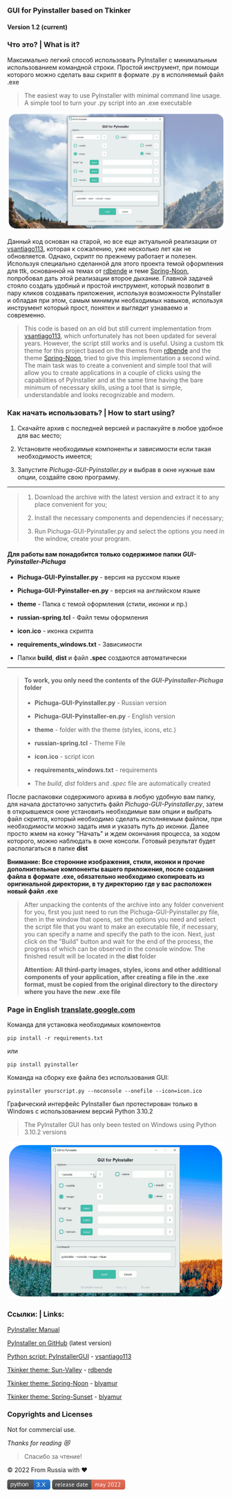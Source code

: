 ### GUI for Pyinstaller based on Tkinker
#### Version 1.2 (current)

### Что это? | What is it?
Максимально легкий способ использовать PyInstaller с минимальным использованием командной строки. Простой инструмент, при помощи которого можно сделать ваш скрипт в формате .py в исполняемый файл .exe

> The easiest way to use PyInstaller with minimal command line usage. A simple tool to turn your .py script into an .exe executable

![Light screenshot](https://github.com/blyamur/GUI-Pyinstaller-Pichuga/blob/main/app_screen.png)

Данный код основан на старой, но все еще актуальной реализации от [vsantiago113](https://github.com/vsantiago113/PyInstallerGUI), которая к сожалению, уже несколько лет как не обновляется. Однако, скрипт по прежнему работает и полезен. Используя специально сделанной для этого проекта темой оформления для ttk, основанной на темах от [rdbende](https://github.com/rdbende/Sun-Valley-ttk-theme) и теме 
[Spring-Noon](https://github.com/blyamur/Spring-Noon-ttk-theme), попробовал дать этой реализации второе дыхание. Главной задачей стояло создать удобный и простой инструмент, который позволит в пару кликов создавать приложения, используя возможности PyInstaller и обладая при этом, самым минимум необходимых навыков, используя инструмент который прост, понятен и выглядит узнаваемо и современно.

>  This code is based on an old but still current implementation from [vsantiago113](https://github.com/vsantiago113/PyInstallerGUI), which unfortunately has not been updated for several years. However, the script still works and is useful. Using a custom ttk theme for this project based on the themes from [rdbende](https://github.com/rdbende/Sun-Valley-ttk-theme) and the theme
[Spring-Noon](https://github.com/blyamur/Spring-Noon-ttk-theme), tried to give this implementation a second wind. The main task was to create a convenient and simple tool that will allow you to create applications in a couple of clicks using the capabilities of PyInstaller and at the same time having the bare minimum of necessary skills, using a tool that is simple, understandable and looks recognizable and modern.


### Как начать использовать? | How to start using?
1. Скачайте архив с последней версией и распакуйте в любое удобное для вас место; 

2. Установите необходимые компоненты и зависимости если такая необходимость имеется;

3. Запустите *Pichuga-GUI-Pyinstaller.py* и выбрав в окне нужные вам опции, создайте свою программу.

---
> 1. Download the archive with the latest version and extract it to any place convenient for you;
> 
> 2. Install the necessary components and dependencies if necessary;
> 
> 3. Run Pichuga-GUI-Pyinstaller.py and select the options you need in the window, create your program.


#### Для работы вам понадобится только содержимое папки *GUI-Pyinstaller-Pichuga*

*  **Pichuga-GUI-Pyinstaller.py** - версия на русском языке

*  **Pichuga-GUI-Pyinstaller-en.py** - версия на английском языке

*  **theme** - Папка с темой оформления (стили, иконки и пр.)

*  **russian-spring.tcl** - Файл темы оформления

*  **icon.ico** - иконка скрипта

*  **requirements_windows.txt** - Зависимости

* Папки **build**, **dist** и файл **.spec** создаются автоматически

---

> #### To work, you only need the contents of the *GUI-Pyinstaller-Pichuga* folder
> 
> *  **Pichuga-GUI-Pyinstaller.py** - Russian version
> 
> *  **Pichuga-GUI-Pyinstaller-en.py** - English version 
> 
> *  **theme** - folder with the theme (styles, icons, etc.)
> 
> *  **russian-spring.tcl** - Theme File
> 
> *  **icon.ico** - script icon
> 
> *  **requirements_windows.txt** - requirements
> 
> * The *build*, *dist* folders and *.spec* file are automatically created


После распаковки содержимого архива в любую удобную вам папку, для начала достаточно запустить файл *Pichuga-GUI-Pyinstaller.py*, затем в открывшемся окне установить необходимые вам опции и выбрать файл скрипта, который необходимо сделать исполняемым файлом, при необходимости можно задать имя и указать путь до иконки. Далее просто жмем на конку "Начать" и ждем окончания процесса, за ходом которого, можно наблюдать в окне консоли. Готовый результат будет располагаться в папке **dist**

****Внимание: Все сторонние изображения, стили, иконки и прочие дополнительные компоненты вашего приложения, после создания файла в формате .exe, обязательно необходимо скопировать из оригинальной директории, в ту директорию где у вас расположен новый файл .exe****

> After unpacking the contents of the archive into any folder convenient for you, first you just need to run the Pichuga-GUI-Pyinstaller.py file, then in the window that opens, set the options you need and select the script file that you want to make an executable file, if necessary, you can specify a name and specify the path to the icon. Next, just click on the "Build" button and wait for the end of the process, the progress of which can be observed in the console window. The finished result will be located in the **dist** folder
> 
> ****Attention: All third-party images, styles, icons and other additional components of your application, after creating a file in the .exe format, must be copied from the original directory to the directory where you have the new .exe file****

### Page in English [translate.google.com](https://github-com.translate.goog/blyamur/GUI-Pyinstaller-Pichuga?_x_tr_sl=ru&_x_tr_tl=en&_x_tr_hl=ru&_x_tr_pto=wapp)

Команда для установка необходимых компонентов

    pip install -r requirements.txt

или

    pip install pyinstaller 

Команда на сборку exe файла без использования GUI: 

    pyinstaller yourscript.py --noconsole --onefile --icon=icon.ico

Графический интерфейс PyInstaller был протестирован только в Windows с использованием версий Python 3.10.2

> The PyInstaller GUI has only been tested on Windows using Python 3.10.2 versions

![Light](https://github.com/blyamur/GUI-Pyinstaller-Pichuga/blob/main/action_pichuga.gif)

### Ссылки: | Links:

[PyInstaller Manual](https://pyinstaller.org/en/stable/)

[PyInstaller on GitHub](https://github.com/pyinstaller/pyinstaller) (latest version)

[Python script: PyInstallerGUI](https://github.com/vsantiago113/PyInstallerGUI) - [vsantiago113](https://github.com/vsantiago113/)

[Tkinker theme: Sun-Valley](https://github.com/rdbende/Sun-Valley-ttk-theme) - [rdbende](https://github.com/rdbende/)

[Tkinker theme: Spring-Noon](https://github.com/blyamur/Spring-Noon-ttk-theme) - [blyamur](https://github.com/blyamur/)

[Tkinker theme: Spring-Sunset](https://github.com/blyamur/Spring-Sunset-ttk-theme) - [blyamur](https://github.com/blyamur/)



### Copyrights and Licenses
Not for commercial use.


*Thanks for reading :heart_eyes_cat:*
> Спасибо за чтение!

  
© 2022 From Russia with ❤ 



<img src="https://raw.githubusercontent.com/blyamur/GUI-Pyinstaller-Pichuga/main/shields/python-3.svg" width="100"> <img src="https://raw.githubusercontent.com/blyamur/GUI-Pyinstaller-Pichuga/main/shields/release-date.svg" width="170">
